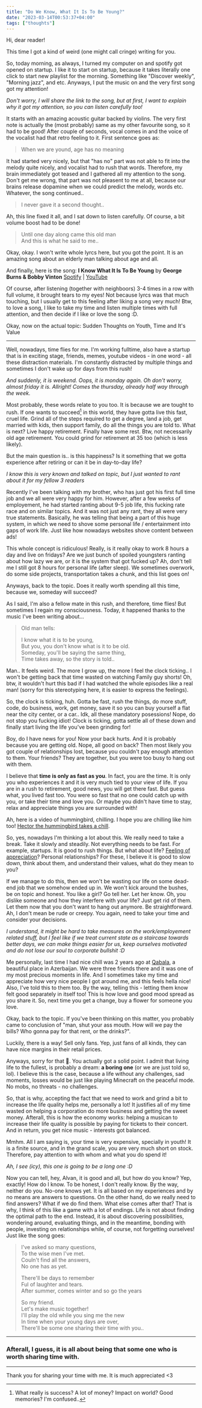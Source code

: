 ```yaml
---
title: "Do We Know, What It Is To Be Young?"
date: "2023-03-14T00:53:37+04:00"
tags: ["thoughts"]
---
```


Hi, dear reader!

This time I got a kind of weird (one might call cringe) writing for you. 

So, today morning, as always, I turned my computer on and spotify got opened on startup. I like it to start on startup, because it takes literally one click to start new playlist for the morning. Something like "Discover weekly", "Morning jazz", and etc. Anyways, I put the music on and the very first song got my attention! 

*Don't worry, I will share the link to the song, but at first, I want to explain why it got my attention, so you can listen carefully too!* 

It starts with an amazing acoustic guitar backed by violins. The very first note is actually the (most probably) same as my other favourite song, so it had to be good! After couple of seconds, vocal comes in and the voice of the vocalist had that retro feeling to it. First sentence goes as:

> When we are yound, age has no meaning

It had started very nicely, but that "has no" part was not able to fit into the melody quite nicely, and vocalist had to rush that words. Therefore, my brain immediately got teased and I gathered all my attention to the song. Don't get me wrong, that part was not pleasent to me at all, because our brains release dopamine when we could predict the melody, words etc. Whatever, the song continued..

> I never gave it a second thought..

Ah, this line fixed it all, and I sat down to listen carefully. Of course, a bit volume boost had to be done!

> Until one day along came this old man  
> And this is what he said to me..

Okay, okay. I won't write whole lyrcs here, but you got the point. It is an amazing song about an elderly man talking about age and all.

And finally, here is the song: **I Know What It Is To Be Young** by **George Burns & Bobby Vinton** [Spotify](https://open.spotify.com/track/0GYH2WnJRz0rUoHWR5c0HN) | [YouTube](https://youtu.be/9bobJ6mwoII)

Of course, after listening (together with neighboors) 3-4 times in a row with full volume, it brought tears to my eyes! Not because lyrcs was that much touching, but I usually get to this feeling after liking a song very much! Btw, to love a song, I like to take my time and listen multiple times with full attention, and then decide if I like or love the song :D. 

Okay, now on the actual topic: Sudden Thoughts on Youth, Time and It's Value

---

Well, nowadays, time flies for me. I'm working fulltime, also have a startup that is in exciting stage, friends, memes, youtube videos - in one word - all these distraction materials. I'm constantly distracted by multiple things and sometimes I don't wake up for days from this rush! 

*And suddenly, it is weekend. Oops, it is monday again. Oh don't worry, almost friday it is. Allright! Comes the thursday, already half way through the week.* 

Most probably, these words relate to you too. It is because we are tought to rush. If one wants to succeed[^success] in this world, they have gotta live this fast, cruel life. Grind all of the steps required to get a degree, land a job, get married with kids, then support family, do all the things you are told to. What is next? Live happy retirement. Finally have some rest. Btw, not necessarily old age retirement. You could grind for retirement at 35 too (which is less likely). 

But the main question is.. is this happiness? Is it something that we gotta experience after retiring or can it be in day-to-day life?

*I know this is very known and talked on topic, but I just wanted to rant about it for my fellow 3 readers*

Recently I've been talking with my brother, who has just got his first full time job and we all were very happy for him. However, after a few weeks of employement, he had started ranting about 9-5 job life, this fucking rate race and on similar topics. And it was not just any rant, they all were very true statements. Basically, he was telling that being a part of this huge system, in which we need to shove some personal life / entertainment into gaps of work life. Just like how nowadays websites shove content between ads! 

This whole concept is ridiculous! Really, is it really okay to work 8 hours a day and live on fridays? Are we just bunch of spoiled youngsters ranting about how lazy we are, or it is the system that got fucked up? Ah, don't tell me I still got 8 hours for personal life (after sleep). We sometimes overwork, do some side projects, transportation takes a chunk, and this list goes on!

Anyways, back to the topic. Does it really worth spending all this time, because we, someday will succeed? 

As I said, I'm also a fellow mate in this rush, and therefore, time flies! But sometimes I regain my consciousness. Today, it happened thanks to the music I've been writing about...

> Old man tells:
>
> I know what it is to be young,  
> But you, you don't know what is it to be old.  
> Someday, you'll be saying the same thing,  
> Time takes away, so the story is told..

Man.. It feels weird. The more I grow up, the more I feel the clock ticking.. I won't be getting back that time wasted on watching Family guy shorts! Oh, btw, it wouldn't hurt this bad if I had watched the whole episodes like a real man! (sorry for this stereotyping here, it is easier to express the feelings). 

So, the clock is ticking, huh. Gotta be fast, rush the things, do more stuff, code, do business, work, get money, save it so you can buy yourself a flat near the city center, or a car.. Idk, all these mandatory posessions! Nope, do not stop you fucking idiot! Clock is ticking, gotta settle all of these down and finally start living the life you've been grinding for!

Boy, do I have news for you! Now your back hurts. And it is probably because you are getting old. Nope, all good on back? Then most likely you got couple of relationships lost, because you couldn't pay enough attention to them. Your friends? They are together, but you were too busy to hang out with them.

I believe that **time is only as fast as you**. In fact, you are the time. It is only you who experiences it and it is very much tied to your view of life. If you are in a rush to retirement, good news, you will get there fast. But guess what, you lived fast too. You were so fast that no one could catch up with you, or take their time and love you. Or maybe you didn't have time to stay, relax and appreciate things you are surrounded with!

Ah, here is a video of hummingbird, chilling. I hope you are chilling like him too! [Hector the hummingbird takes a chill](https://youtube.com/shorts/KvAzg2mK6iU?feature=share). 

So, yes, nowadays I'm thinking a lot about this. We really need to take a break. Take it slowly and steadily. Not everything needs to be fast. For example, startups. It is good to rush things. But what about life? [Feeling of appreciation](https://sive.rs/nice)? Personal relationships? For these, I believe it is good to slow down, think about them, and understand their values, what do they mean to you? 

If we manage to do this, then we won't be wasting our life on some dead-end job that we somehow ended up in. We won't kick around the bushes, be on topic and honest. You like a girl? Go tell her. Let her know. Oh, you dislike someone and how they interfere with your life? Just get rid of them. Let them now that you don't want to hang out anymore. Be straightforward. Ah, I don't mean be rude or creepy. You again, need to take your time and consider your decisions.

*I understand, it might be hard to take measures on the work/employement related stuff, but I feel like if we treat current state as a staircase towards better days, we can make things easier for us, keep ourselves motivated and do not lose our soul to corporate bullshit :D*

Me personally, last time I had nice chill was 2 years ago at [Qabala](https://en.wikipedia.org/wiki/Qabala), a beautiful place in Azerbaijan. We were three friends there and it was one of my most precious moments in life. And I sometimes take my time and appreciate how very nice people I got around me, and this feels hella nice! Also, I've told this to them too. By the way, telling this - letting them know felt good separately in itself too! This is how love and good mood spread as you share it. So, next time you get a change, buy a flower for someone you love. 

Okay, back to the topic. If you've been thinking on this matter, you probably came to conclusion of "man, shut your ass mouth. How will we pay the bills? Who gonna pay for that rent, or the drinks?".

Luckily, there is a way! Sell only fans. Yep, just fans of all kinds, they can have nice margins in their retail prices.

Anyways, sorry for that 🤭. You actually got a solid point. I admit that living life to the fullest, is probably a dream: **a boring one** (or we are just told so, lol). I believe this is the case, because a life without any challenges, sad moments, losses would be just like playing Minecraft on the peaceful mode. No mobs, no threats - no challenges. 

So, that is why, accepting the fact that we need to work and grind a bit to increase the life quality helps me, personally a lot! It justifies all of my time wasted on helping a corporation do more business and getting the sweet money. Afterall, this is how the economy works: helping a musican to increase their life quality is possible by paying for tickets to their concert. And in return, you get nice music - interests got balanced.

Mmhm. All I am saying is, your time is very expensive, specially in youth! It is a finite source, and in the grand scale, you are very much short on stock. Therefore, pay attention to with whom and what you do spend it!

*Ah, I see (icy), this one is going to be a long one :D*

Now you can tell, hey, Alvan, it is good and all, but how do you know? Yep, exactly! How do I know. To be honest, I don't really know. By the way, neither do you. No-one knows yet. It is all based on my experiences and by no means are answers to questions. On the other hand, do we really need to find answers? What if we do find them. What else comes after that? That is why, I think of this like a game with a lot of endings. Life is not about finding the optimal path to the end. Instead, it is about discovering possibilities, wondering around, evaluating things, and in the meantime, bonding with people, investing on relationships while, of course, not forgetting ourselves! Just like the song goes:

> I've asked so many questions,  
> To the wise men I've met.  
> Couln't find all the answers,  
> No one has as yet.    
>
> There'll be days to remember  
> Ful of laughter and tears.  
> After summer, comes winter and so go the years  
>
> So my friend.  
> Let's make music together!  
> I'll play the old while you sing me the new  
> In time when your young days are over,  
> There'll be some one sharing their time with you..

---

### Afterall, I guess, it is all about being that some one who is worth sharing time with.

---

Thank you for sharing your time with me. It is much appreciated <3


[^success]: What really is success? A lot of money? Impact on world? Good memories? I'm confused..
